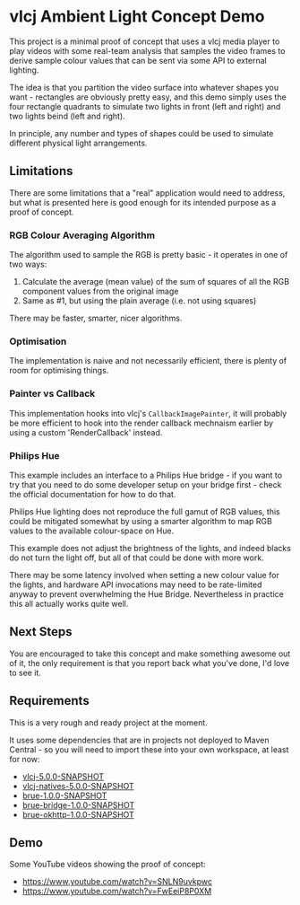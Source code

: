 # vlcj Ambient Light Concept Demo

This project is a minimal proof of concept that uses a vlcj media player to play videos with some real-team analysis
that samples the video frames to derive sample colour values that can be sent via some API to external lighting.

The idea is that you partition the video surface into whatever shapes you want - rectangles are obviously pretty easy,
and this demo simply uses the four rectangle quadrants to simulate two lights in front (left and right) and two lights
beind (left and right).

In principle, any number and types of shapes could be used to simulate different physical light arrangements.

## Limitations

There are some limitations that a "real" application would need to address, but what is presented here is good enough
for its intended purpose as a proof of concept.

### RGB Colour Averaging Algorithm

The algorithm used to sample the RGB is pretty basic - it operates in one of two ways:

 1. Calculate the average (mean value) of the sum of squares of all the RGB component values from the original image
 2. Same as #1, but using the plain average (i.e. not using squares)

There may be faster, smarter, nicer algorithms.

### Optimisation

The implementation is naive and not necessarily efficient, there is plenty of room for optimising things.

### Painter vs Callback

This implementation hooks into vlcj's `CallbackImagePainter`, it will probably be more efficient to hook into the render
callback mechnaism earlier by using a custom 'RenderCallback' instead.

### Philips Hue

This example includes an interface to a Philips Hue bridge - if you want to try that you need to do some developer
setup on your bridge first - check the official documentation for how to do that.

Philips Hue lighting does not reproduce the full gamut of RGB values, this could be mitigated somewhat by using a
smarter algorithm to map RGB values to the available colour-space on Hue.

This example does not adjust the brightness of the lights, and indeed blacks do not turn the light off, but all of that
could be done with more work.

There may be some latency involved when setting a new colour value for the lights, and hardware API invocations may need
to be rate-limited anyway to prevent overwhelming the Hue Bridge. Nevertheless in practice this all actually works
quite well.

## Next Steps

You are encouraged to take this concept and make something awesome out of it, the only requirement is that you report
back what you've done, I'd love to see it.

## Requirements

This is a very rough and ready project at the moment.

It uses some dependencies that are in projects not deployed to Maven Central - so you will need to import these into
your own workspace, at least for now:

 * [vlcj-5.0.0-SNAPSHOT](https://github.com/caprica/vlcj)
 * [vlcj-natives-5.0.0-SNAPSHOT](https://github.com/caprica/vlcj-natives)
 * [brue-1.0.0-SNAPSHOT](https://github.com/caprica/brue)
 * [brue-bridge-1.0.0-SNAPSHOT](https://github.com/caprica/brue-bridge)
 * [brue-okhttp-1.0.0-SNAPSHOT](https://github.com/caprica/brue-okhttp)

## Demo

Some YouTube videos showing the proof of concept:

 * https://www.youtube.com/watch?v=SNLN9uvkpwc
 * https://www.youtube.com/watch?v=FwEeiP8P0XM
